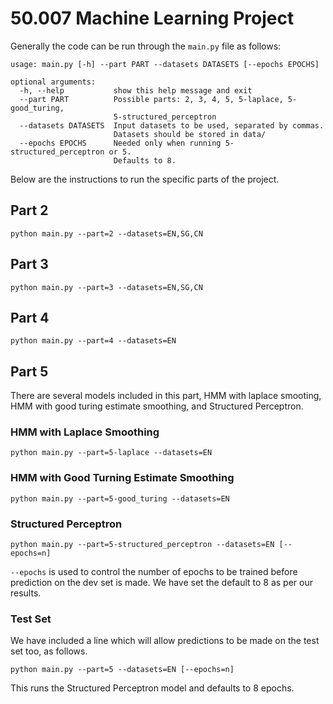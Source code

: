 # 50.007 Machine Learning Project

Generally the code can be run through the `main.py` file as follows:

``` shell
usage: main.py [-h] --part PART --datasets DATASETS [--epochs EPOCHS]

optional arguments:
  -h, --help           show this help message and exit
  --part PART          Possible parts: 2, 3, 4, 5, 5-laplace, 5-good_turing,
                       5-structured_perceptron
  --datasets DATASETS  Input datasets to be used, separated by commas.
                       Datasets should be stored in data/
  --epochs EPOCHS      Needed only when running 5-structured_perceptron or 5.
                       Defaults to 8.
```

Below are the instructions to run the specific parts of the project.

## Part 2

``` shell
python main.py --part=2 --datasets=EN,SG,CN
```

## Part 3

``` shell
python main.py --part=3 --datasets=EN,SG,CN
```

## Part 4

``` shell
python main.py --part=4 --datasets=EN
```

## Part 5

There are several models included in this part, HMM with laplace smooting, HMM with good turing estimate smoothing, and Structured Perceptron.

### HMM with Laplace Smoothing

``` shell
python main.py --part=5-laplace --datasets=EN
```

### HMM with Good Turning Estimate Smoothing

``` shell
python main.py --part=5-good_turing --datasets=EN
```

### Structured Perceptron

``` shell
python main.py --part=5-structured_perceptron --datasets=EN [--epochs=n]
```

`--epochs` is used to control the number of epochs to be trained before prediction on the dev set is made. We have set the default to 8 as per our results.

### Test Set

We have included a line which will allow predictions to be made on the test set too, as follows.

``` shell
python main.py --part=5 --datasets=EN [--epochs=n]
```

This runs the Structured Perceptron model and defaults to 8 epochs.

